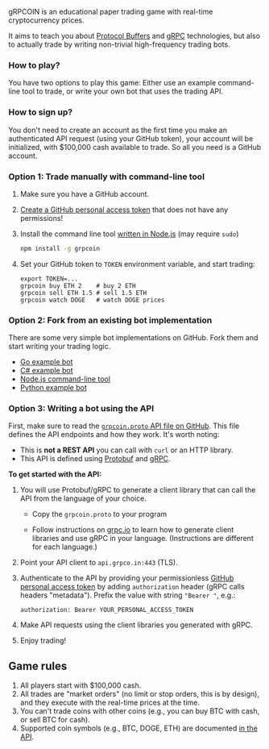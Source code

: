 gRPCOIN is an educational paper trading game with real-time cryptocurrency
prices.

It aims to teach you about [Protocol Buffers][pb] and [gRPC] technologies, but
also to actually trade by writing non-trivial high-frequency trading bots.

### How to play?

You have two options to play this game: Either use an example command-line tool
to trade, or write your own bot that uses the trading API.

### How to sign up?

You don't need to create an account as the first time you make an authenticated
API request (using your GitHub token), your account will be initialized, with
$100,000 cash available to trade. So all you need is a GitHub account.

### Option 1: Trade manually with command-line tool

1. Make sure you have a GitHub account.
1. [Create a GitHub personal access token][pat]
    that does not have any permissions!
1.  Install the command line tool [written in Node.js](https://github.com/grpcoin/example-cli-node/)
    (may require `sudo`)

    ```sh
    npm install -g grpcoin
    ```

1. Set your GitHub token to `TOKEN` environment variable, and start trading:

   ```text
   export TOKEN=...
   grpcoin buy ETH 2    # buy 2 ETH
   grpcoin sell ETH 1.5 # sell 1.5 ETH
   grpcoin watch DOGE   # watch DOGE prices
   ```

### Option 2: Fork from an existing bot implementation

There are some very simple bot implementations on GitHub. Fork them and start
writing your trading logic.

* [Go example bot](https://github.com/grpcoin/grpcoin/tree/main/example-bot)
* [C# example bot](https://github.com/grpcoin/example-bot-csharp)
* [Node.js command-line tool](https://github.com/grpcoin/example-cli-node)
* [Python example bot](https://github.com/grpcoin/example-grpcoin-bot-python)


### Option 3: Writing a bot using the API

First, make sure to read the [`grpcoin.proto` API file on GitHub][api].
This file defines the API endpoints and how they work. It's worth noting:

* This is **not a REST API** you can call with `curl` or an HTTP library.
* This API is defined using [Protobuf][pb] and [gRPC][grpc].

**To get started with the API:**

1. You will use Protobuf/gRPC to generate a client library that can call
   the API from the language of your choice.

   * Copy the `grpcoin.proto` to your program

   * Follow instructions on [grpc.io][grpc] to learn how to generate client
     libraries and use gRPC in your language. (Instructions are different for
     each language.)

1. Point your API client to `api.grpco.in:443` (TLS).

1. Authenticate to the API by providing your permissionless [GitHub personal
   access token][pat] by adding `authorization` header (gRPC calls headers
   "metadata"). Prefix the value with string `"Bearer "`, e.g.:

       authorization: Bearer YOUR_PERSONAL_ACCESS_TOKEN

1. Make API requests using the client libraries you generated with gRPC.

1. Enjoy trading!

## Game rules

1. All players start with $100,000 cash.
1. All trades are "market orders" (no limit or stop orders, this is by design), and
   they execute with the real-time prices at the time.
1. You can't trade coins with other coins (e.g., you can buy BTC with cash, or sell
   BTC for cash).
1. Supported coin symbols (e.g., BTC, DOGE, ETH) are documented [in the API][api].

[pb]: https://developers.google.com/protocol-buffers/
[grpc]: https://grpc.io
[api]: https://github.com/grpcoin/grpcoin/blob/main/api/grpcoin.proto
[pat]: https://docs.github.com/en/github/authenticating-to-github/keeping-your-account-and-data-secure/creating-a-personal-access-token#creating-a-token
